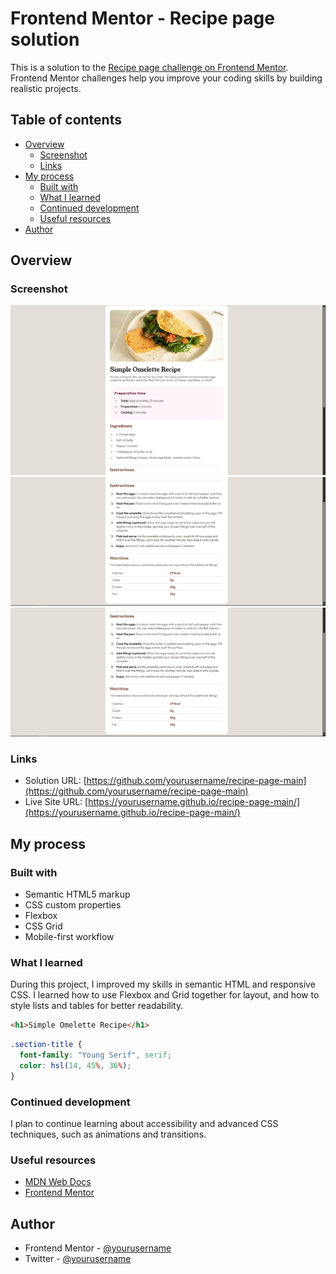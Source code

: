 # Frontend Mentor - Recipe page solution

This is a solution to the [Recipe page challenge on Frontend Mentor](https://www.frontendmentor.io/challenges/recipe-page-KiTsR8QQKm). Frontend Mentor challenges help you improve your coding skills by building realistic projects. 

## Table of contents

- [Overview](#overview)
  - [Screenshot](#screenshot)
  - [Links](#links)
- [My process](#my-process)
  - [Built with](#built-with)
  - [What I learned](#what-i-learned)
  - [Continued development](#continued-development)
  - [Useful resources](#useful-resources)
- [Author](#author)

## Overview

### Screenshot

![Recipe Page Screenshot](./assets/images/part-one-desktop.jpeg)
![Recipe Page Screenshot](./assets/images/part-two-desktop.jpeg)
![Recipe Page Screenshot Mobile](./assets/images/part-two-desktop.jpeg)

### Links

- Solution URL: [https://github.com/yourusername/recipe-page-main](https://github.com/yourusername/recipe-page-main)
- Live Site URL: [https://yourusername.github.io/recipe-page-main/](https://yourusername.github.io/recipe-page-main/)

## My process

### Built with

- Semantic HTML5 markup
- CSS custom properties
- Flexbox
- CSS Grid
- Mobile-first workflow

### What I learned

During this project, I improved my skills in semantic HTML and responsive CSS. I learned how to use Flexbox and Grid together for layout, and how to style lists and tables for better readability.

```html
<h1>Simple Omelette Recipe</h1>
```
```css
.section-title {
  font-family: "Young Serif", serif;
  color: hsl(14, 45%, 36%);
}
```

### Continued development

I plan to continue learning about accessibility and advanced CSS techniques, such as animations and transitions.

### Useful resources

- [MDN Web Docs](https://developer.mozilla.org/)
- [Frontend Mentor](https://www.frontendmentor.io/)

## Author

- Frontend Mentor - [@yourusername](https://www.frontendmentor.io/profile/yourusername)
- Twitter - [@yourusername](https://www.twitter.com/yourusername)
